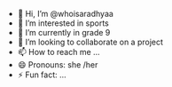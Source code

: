 - 👋 Hi, I’m @whoisaradhyaa
- 👀 I’m interested in sports
- 🌱 I’m currently in grade 9
- 💞️ I’m looking to collaborate on a project
- 📫 How to reach me ...
- 😄 Pronouns: she /her 
- ⚡ Fun fact: ...

<!---
whoisaradhyaa/whoisaradhyaa is a ✨ special ✨ repository because its `README.md` (this file) appears on your GitHub profile.
You can click the Preview link to take a look at your changes.
--->
